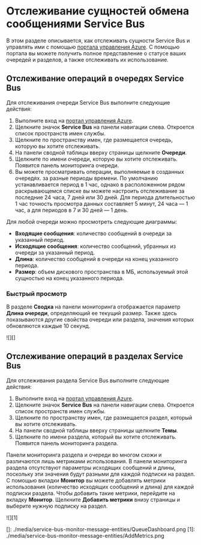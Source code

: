 <properties linkid="service-bus-monitor-messaging-entitites" urlDisplayName="Traffic Manager" pageTitle="Monitor Service Bus Messaging Entities - Azure" metaKeywords="" description="Learn how to monitor your Service Bus entities using the Azure Management Portal." metaCanonical="" disqusComments="1" umbracoNaviHide="1" services="service-bus" documentationCenter="" title="How to Monitor Service Bus Messaging Entities" authors="sethm" solutions="" />

<tags ms.service="service-bus" ms.workload="tbd" ms.tgt_pltfrm="na" ms.devlang="multiple" ms.topic="article" ms.date="01/01/1900" ms.author="sethm"></tags>

# Отслеживание сущностей обмена сообщениями Service Bus

В этом разделе описывается, как отслеживать сущности Service Bus и управлять ими с помощью [портала управления Azure][портала управления Azure]. С помощью портала вы можете получить полное представление о статусе ваших очередей и разделов, а также отслеживать их использование.

## Отслеживание операций в очередях Service Bus

Для отслеживания очереди Service Bus выполните следующие действия:

1.  Выполните вход на [портал управления Azure][портала управления Azure].
2.  Щелкните значок **Service Bus** на панели навигации слева. Откроется список пространств имен службы.
3.  Щелкните по пространству имен, где размещается очередь, которую вы хотите отслеживать.
4.  На панели сводной таблицы вверху страницы щелкните **Очереди**.
5.  Щелкните по имени очереди, которую вы хотите отслеживать. Появится панель мониторинга очереди.
6.  Вы можете просматривать операции, выполняемые в созданных очередях. за разные периоды времени. По умолчанию устанавливается период в 1 час, однако в расположенном рядом раскрывающемся списке вы можете настроить отслеживание за последние 24 часа, 7 дней или 30 дней. Для периода длительностью 1 час точность просмотра данных составляет 5 минут, 24 часа — 1 час, а для периодов в 7 и 30 дней — 1 день.

Для любой очереди можно просмотреть следующие диаграммы:

-   **Входящие сообщения**: количество сообщений в очереди за указанный период.
-   **Исходящие сообщения**: количество сообщений, убранных из очереди за указанный период.
-   **Длина**: количество сообщений в очереди на конец указанного периода.
-   **Размер**: объем дискового пространства в МБ, используемый этой сущностью на конец указанного периода.

### Быстрый просмотр

В разделе **Сводка** на панели мониторинга отображается параметр **Длина очереди**, определяющий ее текущий размер. Также здесь показываются другие свойства очереди или раздела, значения которых обновляются каждые 10 секунд.

![][]

## Отслеживание операций в разделах Service Bus

Для отслеживания раздела Service Bus выполните следующие действия:

1.  Выполните вход на [портал управления Azure][портала управления Azure].
2.  Щелкните значок **Service Bus** на панели навигации слева. Откроется список пространств имен службы.
3.  Щелкните по пространству имен, где размещается раздел, который вы хотите отслеживать.
4.  На панели сводной таблицы вверху страницы щелкните **Темы**.
5.  Щелкните по имени раздела, который вы хотите отслеживать. Появится панель мониторинга раздела.

Панели мониторинга раздела и очереди во многом схожи и различаются лишь метриками использования. В панели мониторинга раздела отсутствуют параметры исходящих сообщений и длины, поскольку эти значения будут разными для каждой подписки на раздел. С помощью вкладки **Монитор** вы можете добавлять метрики использования (количество исходящих сообщений и длина) для каждой подписки раздела. Чтобы добавить такие метрики, перейдите на вкладку **Монитор**. Щелкните **Добавить метрики** внизу страницы и выберите нужную подписку на раздел.

![][1]

  [портала управления Azure]: http://manage.windowsazure.com
  []: ./media/service-bus-monitor-message-entities/QueueDashboard.png
  [1]: ./media/service-bus-monitor-message-entities/AddMetrics.png
